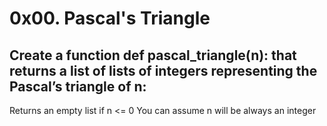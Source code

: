 # 0x00. Pascal's Triangle
## Create a function def pascal_triangle(n): that returns a list of lists of integers representing the Pascal’s triangle of n:

Returns an empty list if n <= 0
You can assume n will be always an integer
